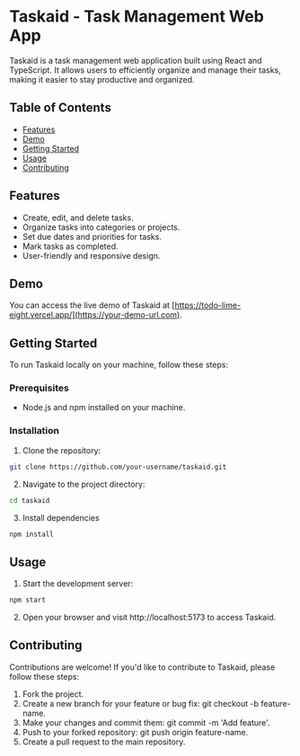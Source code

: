 # Taskaid - Task Management Web App

Taskaid is a task management web application built using React and TypeScript. It allows users to efficiently organize and manage their tasks, making it easier to stay productive and organized.

## Table of Contents

- [Features](#features)
- [Demo](#demo)
- [Getting Started](#getting-started)
- [Usage](#usage)
- [Contributing](#contributing)

## Features

- Create, edit, and delete tasks.
- Organize tasks into categories or projects.
- Set due dates and priorities for tasks.
- Mark tasks as completed.
- User-friendly and responsive design.

## Demo

You can access the live demo of Taskaid at [https://todo-lime-eight.vercel.app/](https://your-demo-url.com).

## Getting Started

To run Taskaid locally on your machine, follow these steps:

### Prerequisites

- Node.js and npm installed on your machine.

### Installation

1. Clone the repository:

```bash
git clone https://github.com/your-username/taskaid.git
```

2. Navigate to the project directory:

```bash
cd taskaid
```

3. Install dependencies

```bash
npm install
```

## Usage

1. Start the development server:

```bash
npm start
```

2. Open your browser and visit http://localhost:5173 to access Taskaid.

## Contributing

Contributions are welcome! If you'd like to contribute to Taskaid, please follow these steps:

1. Fork the project.
2. Create a new branch for your feature or bug fix: git checkout -b feature-name.
3. Make your changes and commit them: git commit -m 'Add feature'.
4. Push to your forked repository: git push origin feature-name.
5. Create a pull request to the main repository.
